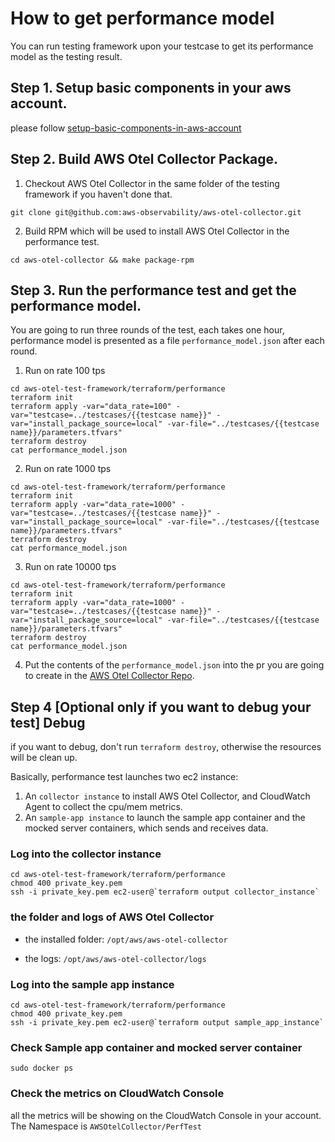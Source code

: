 # How to get performance model

You can run testing framework upon your testcase to get its performance model as the testing result. 

## Step 1. Setup basic components in your aws account.

please follow [setup-basic-components-in-aws-account](setup-basic-components-in-aws-account.md)


## Step 2. Build AWS Otel Collector Package. 

1. Checkout AWS Otel Collector in the same folder of the testing framework if you haven't done that.

```
git clone git@github.com:aws-observability/aws-otel-collector.git
```

2. Build RPM which will be used to install AWS Otel Collector in the performance test.

```
cd aws-otel-collector && make package-rpm
```

## Step 3. Run the performance test and get the performance model.

You are going to run three rounds of the test, each takes one hour, performance model is presented as a file `performance_model.json` after each round.


1. Run on rate 100 tps

```shell
cd aws-otel-test-framework/terraform/performance
terraform init
terraform apply -var="data_rate=100" -var="testcase=../testcases/{{testcase name}}" -var="install_package_source=local" -var-file="../testcases/{{testcase name}}/parameters.tfvars"
terraform destroy
cat performance_model.json
```

2. Run on rate 1000 tps

```shell
cd aws-otel-test-framework/terraform/performance
terraform init
terraform apply -var="data_rate=1000" -var="testcase=../testcases/{{testcase name}}" -var="install_package_source=local" -var-file="../testcases/{{testcase name}}/parameters.tfvars"
terraform destroy
cat performance_model.json
```

3. Run on rate 10000 tps

```shell
cd aws-otel-test-framework/terraform/performance
terraform init
terraform apply -var="data_rate=1000" -var="testcase=../testcases/{{testcase name}}" -var="install_package_source=local" -var-file="../testcases/{{testcase name}}/parameters.tfvars"
terraform destroy
cat performance_model.json
```

4. Put the contents of the `performance_model.json` into the pr you are going to create in the [AWS Otel Collector Repo](https://github.com/aws-observability/aws-otel-collector). 


## Step 4 [Optional only if you want to debug your test]  Debug

if you want to debug, don't run `terraform destroy`, otherwise the resources will be clean up.

Basically, performance test launches two ec2 instance:

1. An `collector instance` to install AWS Otel Collector, and CloudWatch Agent to collect the cpu/mem metrics.
2. An `sample-app instance` to launch the sample app container and the mocked server containers, which sends and receives data.

### Log into the collector instance

```shell
cd aws-otel-test-framework/terraform/performance
chmod 400 private_key.pem
ssh -i private_key.pem ec2-user@`terraform output collector_instance`
```

### the folder and logs of AWS Otel Collector

* the installed folder: `/opt/aws/aws-otel-collector`

* the logs: `/opt/aws/aws-otel-collector/logs`

### Log into the sample app instance

```
cd aws-otel-test-framework/terraform/performance
chmod 400 private_key.pem
ssh -i private_key.pem ec2-user@`terraform output sample_app_instance`
```

### Check Sample app container and mocked server container

```
sudo docker ps
```

### Check the metrics on CloudWatch Console

all the metrics will be showing on the CloudWatch Console in your account. The Namespace is `AWSOtelCollector/PerfTest`

